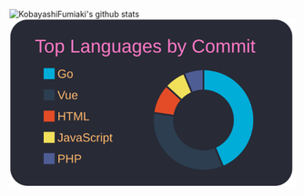 <!-- stats -->
![KobayashiFumiaki's github stats](https://github-readme-stats.vercel.app/api?username=KobayashiFumiaki&count_private=true&show_icons=true&theme=dracula)
![](https://raw.githubusercontent.com/KobayashiFumiaki/KobayashiFumiaki/main/profile-summary-card-output/dracula/2-most-commit-language.svg)
